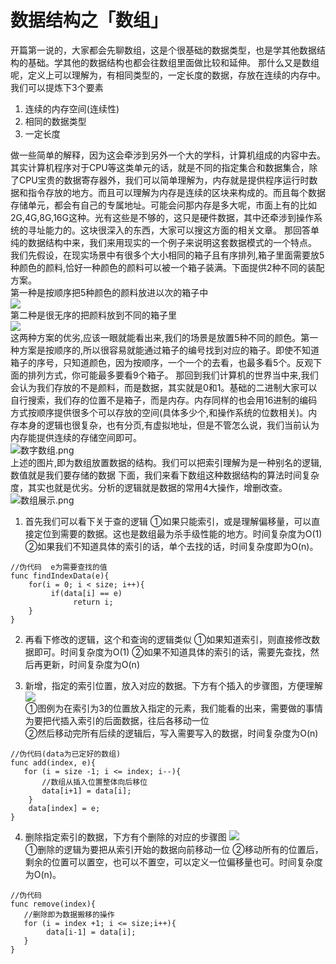 # 数据结构之「数组」
开篇第一说的，大家都会先聊数组，这是个很基础的数据类型，也是学其他数据结构的基础。学其他的数据结构也都会往数组里面做比较和延伸。
那什么又是数组呢，定义上可以理解为，有相同类型的，一定长度的数据，存放在连续的内存中。我们可以提炼下3个要素
1. 连续的内存空间(连续性)
2. 相同的数据类型
3. 一定长度

做一些简单的解释，因为这会牵涉到另外一个大的学科，计算机组成的内容中去。其实计算机程序对于CPU等这类单元的话，就是不同的指定集合和数据集合，除了CPU宝贵的数据寄存器外，我们可以简单理解为，内存就是提供程序运行时数据和指令存放的地方。而且可以理解为内存是连续的区块来构成的。而且每个数据存储单元，都会有自己的专属地址。可能会问那内存是多大呢，市面上有的比如2G,4G,8G,16G这种。光有这些是不够的，这只是硬件数据，其中还牵涉到操作系统的寻址能力的。这块很深入的东西，大家可以搜这方面的相关文章。
那回答单纯的数据结构中来，我们来用现实的一个例子来说明这套数据模式的一个特点。
我们先假设，在现实场景中有很多个大小相同的箱子且有序排列,箱子里面需要放5种颜色的颜料,恰好一种颜色的颜料可以被一个箱子装满。下面提供2种不同的装配方案。   
第一种是按顺序把5种颜色的颜料放进以次的箱子中  
![](https://upload-images.jianshu.io/upload_images/9629214-e565a2c67aabe14f.png?imageMogr2/auto-orient/strip%7CimageView2/2/w/1240)  
第二种是很无序的把颜料放到不同的箱子里  
![](https://upload-images.jianshu.io/upload_images/9629214-119f364ee9a1bee3.png?imageMogr2/auto-orient/strip%7CimageView2/2/w/1240)  
这两种方案的优劣,应该一眼就能看出来,我们的场景是放置5种不同的颜色。第一种方案是按顺序的,所以很容易就能通过箱子的编号找到对应的箱子。即使不知道箱子的序号，只知道颜色，因为按顺序，一个一个的去看，也最多看5个。反观下面的排列方式，你可能最多要看9个箱子。
那回到我们计算机的世界当中来,我们会认为我们存放的不是颜料，而是数据，其实就是0和1。基础的二进制大家可以自行搜索，我们存的位置不是箱子，而是内存。内存同样的也会用16进制的编码方式按顺序提供很多个可以存放的空间(具体多少个,和操作系统的位数相关)。内存本身的逻辑也很复杂，也有分页,有虚拟地址，但是不管怎么说，我们当前认为内存能提供连续的存储空间即可。  
![数字数组.png](https://upload-images.jianshu.io/upload_images/9629214-c621dda0ea2941d9.png?imageMogr2/auto-orient/strip%7CimageView2/2/w/1240)  
上述的图片,即为数组放置数据的结构。我们可以把索引理解为是一种别名的逻辑,数值就是我们要存储的数据
下面，我们来看下数组这种数据结构的算法时间复杂度，其实也就是优劣。分析的逻辑就是数据的常用4大操作，增删改查。
![数组展示.png](https://upload-images.jianshu.io/upload_images/9629214-db4e13263bdf5975.png?imageMogr2/auto-orient/strip%7CimageView2/2/w/1240)
1. 首先我们可以看下关于查的逻辑
①如果只能索引，或是理解偏移量，可以直接定位到需要的数据。这也是数组最为杀手级性能的地方。时间复杂度为O(1)
②如果我们不知道具体的索引的话，单个去找的话，时间复杂度即为O(n)。
```
//伪代码  e为需要查找的值
func findIndexData(e){
    for(i = 0; i < size; i++){
         if(data[i] == e)
              return i;
    }
}
```
2. 再看下修改的逻辑，这个和查询的逻辑类似
①如果知道索引，则直接修改数据即可。时间复杂度为O(1)
②如果不知道具体的索引的话，需要先查找，然后再更新，时间复杂度为O(n)

3. 新增，指定的索引位置，放入对应的数据。下方有个插入的步骤图，方便理解
![](https://upload-images.jianshu.io/upload_images/9629214-2d8fa6ee9f56fc7f.png?imageMogr2/auto-orient/strip%7CimageView2/2/w/1240)  
①图例为在索引为3的位置放入指定的元素，我们能看的出来，需要做的事情为要把代插入索引的后面数据，往后各移动一位  
②然后移动完所有后续的逻辑后，写入需要写入的数据，时间复杂度为O(n)  
```
//伪代码(data为已定好的数组)
func add(index, e){
   for (i = size -1; i <= index; i--){
       //数组从插入位置整体向后移位
       data[i+1] = data[i];
    }
    data[index] = e;
}
```
4. 删除指定索引的数据，下方有个删除的对应的步骤图
![](https://upload-images.jianshu.io/upload_images/9629214-5c0f88011a1c599c.png?imageMogr2/auto-orient/strip%7CimageView2/2/w/1240)  
①删除的逻辑为要把从索引开始的数据向前移动一位
②移动所有的位置后，剩余的位置可以置空，也可以不置空，可以定义一位偏移量也可。时间复杂度为O(n)。
```
//伪代码
func remove(index){
   //删除即为数据搬移的操作
   for (i = index +1; i <= size;i++){
        data[i-1] = data[i];
   }
}
```
